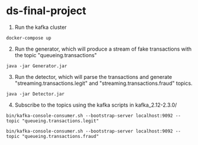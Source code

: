# ds-final-project


1. Run the kafka cluster

```
docker-compose up
```

2. Run the generator, which will produce a stream of fake transactions with the topic "queueing.transactions"

```
java -jar Generator.jar
```

3. Run the detector, which will parse the transactions and generate "streaming.transactions.legit" and "streaming.transactions.fraud" topics.

```
java -jar Detector.jar
```

4. Subscribe to the topics using the kafka scripts in kafka_2.12-2.3.0/

```
bin/kafka-console-consumer.sh --bootstrap-server localhost:9092 --topic "queueing.transactions.legit"
```

```
bin/kafka-console-consumer.sh --bootstrap-server localhost:9092 --topic "queueing.transactions.fraud"
```
